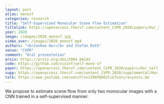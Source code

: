 ```yaml
---
layout: post
alias: monosf
categories: research
title: "Self-Supervised Monocular Scene Flow Estimation"
titlelink: https://openaccess.thecvf.com/content_CVPR_2020/papers/Hur_Self-Supervised_Monocular_Scene_Flow_Estimation_CVPR_2020_paper.pdf
year: 2020
image: /images/2020_monosf.jpg
video_over: /images/2020_monosf.mp4
authors: "<b>Junhwa Hur</b> and Stefan Roth"
venue: "CVPR"
comment: "Oral presentation"
arxiv: https://arxiv.org/abs/2004.04143
code: https://github.com/visinf/self-mono-sf
paper: https://openaccess.thecvf.com/content_CVPR_2020/papers/Hur_Self-Supervised_Monocular_Scene_Flow_Estimation_CVPR_2020_paper.pdf
supp: https://openaccess.thecvf.com/content_CVPR_2020/supplemental/Hur_Self-Supervised_Monocular_Scene_CVPR_2020_supplemental.pdf
talk: https://www.youtube.com/watch?v=1lR6PQO82lc&feature=youtu.be
---
```


We propose to estimate scene flow from only two monocular images with a CNN trained in a self-supervised manner.